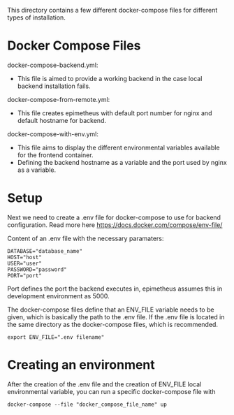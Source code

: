 This directory contains a few different docker-compose files for different types of installation.

# Docker Compose Files
docker-compose-backend.yml:

- This file is aimed to provide a working backend in the case local backend installation fails.

docker-compose-from-remote.yml:

- This file creates epimetheus with default port number for nginx and default hostname for backend.

docker-compose-with-env.yml:

- This file aims to display the different environmental variables available for the frontend container.
- Defining the backend hostname as a variable and the port used by nginx as a variable.

# Setup
Next we need to create a .env file for docker-compose to use for backend configuration.
Read more here https://docs.docker.com/compose/env-file/

Content of an .env file with the necessary paramaters:
```
DATABASE="database_name"
HOST="host"
USER="user"
PASSWORD="password"
PORT="port"
```

Port defines the port the backend executes in, epimetheus assumes this in development environment as 5000.

The docker-compose files define that an ENV_FILE variable needs to be given, which is basically the path to the .env file. 
If the .env file is located in the same directory as the docker-compose files, which is recommended.

```
export ENV_FILE=".env filename"
```

# Creating an environment
After the creation of the .env file and the creation of ENV_FILE local environmental variable, you can run a specific docker-compose file with

```
docker-compose --file "docker_compose_file_name" up 
```
